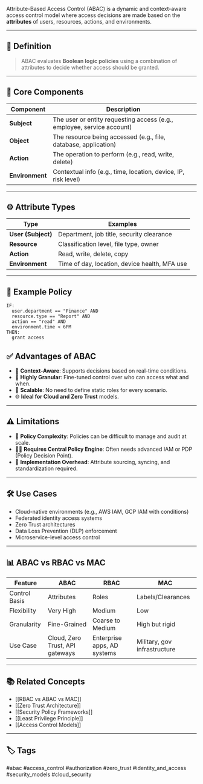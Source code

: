 Attribute-Based Access Control (ABAC) is a dynamic and context-aware access control model where access decisions are made based on the **attributes** of users, resources, actions, and environments.

---

## 📌 Definition

> ABAC evaluates **Boolean logic policies** using a combination of attributes to decide whether access should be granted.

---

## 🧱 Core Components

| Component        | Description                                                           |
|------------------|-----------------------------------------------------------------------|
| **Subject**       | The user or entity requesting access (e.g., employee, service account)|
| **Object**        | The resource being accessed (e.g., file, database, application)       |
| **Action**        | The operation to perform (e.g., read, write, delete)                 |
| **Environment**   | Contextual info (e.g., time, location, device, IP, risk level)       |

---

## ⚙️ Attribute Types

| Type           | Examples                                         |
|----------------|--------------------------------------------------|
| **User (Subject)**  | Department, job title, security clearance     |
| **Resource**        | Classification level, file type, owner        |
| **Action**          | Read, write, delete, copy                     |
| **Environment**     | Time of day, location, device health, MFA use |

---

## 🧪 Example Policy

```plaintext
IF:
  user.department == "Finance" AND
  resource.type == "Report" AND
  action == "read" AND
  environment.time < 6PM
THEN:
  grant access
```

## ✅ Advantages of ABAC

- 🧠 **Context-Aware**: Supports decisions based on real-time conditions.
- 🔄 **Highly Granular**: Fine-tuned control over who can access what and when.
- 🧩 **Scalable**: No need to define static roles for every scenario.
- 🌐 **Ideal for Cloud and Zero Trust** models.

---

## ⚠️ Limitations

- 📜 **Policy Complexity**: Policies can be difficult to manage and audit at scale.
- 🧑‍💼 **Requires Central Policy Engine**: Often needs advanced IAM or PDP (Policy Decision Point).
- 🧰 **Implementation Overhead**: Attribute sourcing, syncing, and standardization required.

---

## 🛠 Use Cases

- Cloud-native environments (e.g., AWS IAM, GCP IAM with conditions)
- Federated identity access systems
- Zero Trust architectures
- Data Loss Prevention (DLP) enforcement
- Microservice-level access control

---

## 📊 ABAC vs RBAC vs MAC

|Feature|ABAC|RBAC|MAC|
|---|---|---|---|
|Control Basis|Attributes|Roles|Labels/Clearances|
|Flexibility|Very High|Medium|Low|
|Granularity|Fine-Grained|Coarse to Medium|High but rigid|
|Use Case|Cloud, Zero Trust, API gateways|Enterprise apps, AD systems|Military, gov infrastructure|

---

## 📚 Related Concepts

- [[RBAC vs ABAC vs MAC]]
- [[Zero Trust Architecture]]
- [[Security Policy Frameworks]]
- [[Least Privilege Principle]]
- [[Access Control Models]]

---

## 🏷 Tags

#abac #access_control #authorization #zero_trust #identity_and_access #security_models #cloud_security
